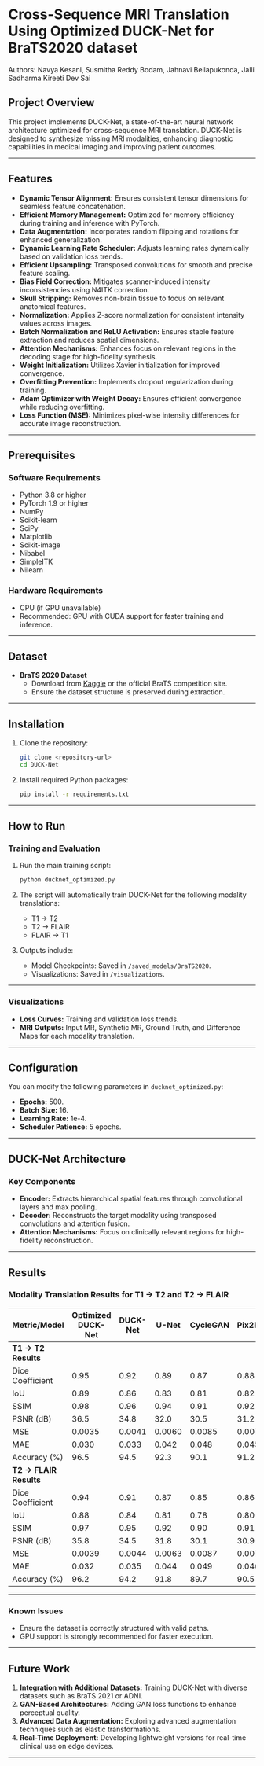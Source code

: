# Cross-Sequence MRI Translation Using Optimized DUCK-Net for BraTS2020 dataset

Authors: Navya Kesani, Susmitha Reddy Bodam, Jahnavi Bellapukonda, Jalli Sadharma Kireeti Dev Sai


## Project Overview
This project implements DUCK-Net, a state-of-the-art neural network architecture optimized for cross-sequence MRI translation. DUCK-Net is designed to synthesize missing MRI modalities, enhancing diagnostic capabilities in medical imaging and improving patient outcomes.

---

## Features
- **Dynamic Tensor Alignment:** Ensures consistent tensor dimensions for seamless feature concatenation.
- **Efficient Memory Management:** Optimized for memory efficiency during training and inference with PyTorch.
- **Data Augmentation:** Incorporates random flipping and rotations for enhanced generalization.
- **Dynamic Learning Rate Scheduler:** Adjusts learning rates dynamically based on validation loss trends.
- **Efficient Upsampling:** Transposed convolutions for smooth and precise feature scaling.
- **Bias Field Correction:** Mitigates scanner-induced intensity inconsistencies using N4ITK correction.
- **Skull Stripping:** Removes non-brain tissue to focus on relevant anatomical features.
- **Normalization:** Applies Z-score normalization for consistent intensity values across images.
- **Batch Normalization and ReLU Activation:** Ensures stable feature extraction and reduces spatial dimensions.
- **Attention Mechanisms:** Enhances focus on relevant regions in the decoding stage for high-fidelity synthesis.
- **Weight Initialization:** Utilizes Xavier initialization for improved convergence.
- **Overfitting Prevention:** Implements dropout regularization during training.
- **Adam Optimizer with Weight Decay:** Ensures efficient convergence while reducing overfitting.
- **Loss Function (MSE):** Minimizes pixel-wise intensity differences for accurate image reconstruction.

---

## Prerequisites

### Software Requirements
- Python 3.8 or higher
- PyTorch 1.9 or higher
- NumPy
- Scikit-learn
- SciPy
- Matplotlib
- Scikit-image
- Nibabel
- SimpleITK
- Nilearn

### Hardware Requirements
- CPU (if GPU unavailable)
- Recommended: GPU with CUDA support for faster training and inference.

---

## Dataset
- **BraTS 2020 Dataset**
  - Download from [Kaggle](https://www.kaggle.com/) or the official BraTS competition site.
  - Ensure the dataset structure is preserved during extraction.

---

## Installation
1. Clone the repository:
   ```bash
   git clone <repository-url>
   cd DUCK-Net
   ```

2. Install required Python packages:
   ```bash
   pip install -r requirements.txt
   ```


---

## How to Run

### Training and Evaluation
1. Run the main training script:
   ```bash
   python ducknet_optimized.py
   ```

2. The script will automatically train DUCK-Net for the following modality translations:
   - T1 → T2
   - T2 → FLAIR
   - FLAIR → T1

3. Outputs include:
   - Model Checkpoints: Saved in `/saved_models/BraTS2020`.
   - Visualizations: Saved in `/visualizations`.

---

### Visualizations
- **Loss Curves:** Training and validation loss trends.
- **MRI Outputs:** Input MR, Synthetic MR, Ground Truth, and Difference Maps for each modality translation.

---

## Configuration
You can modify the following parameters in `ducknet_optimized.py`:
- **Epochs:**  500.
- **Batch Size:**  16.
- **Learning Rate:**  1e-4.
- **Scheduler Patience:**  5 epochs.

---

## DUCK-Net Architecture
### Key Components
- **Encoder:** Extracts hierarchical spatial features through convolutional layers and max pooling.
- **Decoder:** Reconstructs the target modality using transposed convolutions and attention fusion.
- **Attention Mechanisms:** Focus on clinically relevant regions for high-fidelity reconstruction.

---

## Results

### Modality Translation Results for T1 → T2 and T2 → FLAIR

| Metric/Model      | Optimized DUCK-Net | DUCK-Net | U-Net | CycleGAN | Pix2Pix |
|--------------------|--------------------|----------|-------|----------|---------|
| **T1 → T2 Results**              |                |          |       |          |         |
| Dice Coefficient   | 0.95              | 0.92     | 0.89  | 0.87     | 0.88    |
| IoU                | 0.89              | 0.86     | 0.83  | 0.81     | 0.82    |
| SSIM               | 0.98              | 0.96     | 0.94  | 0.91     | 0.92    |
| PSNR (dB)          | 36.5              | 34.8     | 32.0  | 30.5     | 31.2    |
| MSE                | 0.0035            | 0.0041   | 0.0060| 0.0085   | 0.0076  |
| MAE                | 0.030             | 0.033    | 0.042 | 0.048    | 0.045   |
| Accuracy (%)       | 96.5              | 94.5     | 92.3  | 90.1     | 91.2    |
| **T2 → FLAIR Results**           |                |          |       |          |         |
| Dice Coefficient   | 0.94              | 0.91     | 0.87  | 0.85     | 0.86    |
| IoU                | 0.88              | 0.84     | 0.81  | 0.78     | 0.80    |
| SSIM               | 0.97              | 0.95     | 0.92  | 0.90     | 0.91    |
| PSNR (dB)          | 35.8              | 34.5     | 31.8  | 30.1     | 30.9    |
| MSE                | 0.0039            | 0.0044   | 0.0063| 0.0087   | 0.0078  |
| MAE                | 0.032             | 0.035    | 0.044 | 0.049    | 0.046   |
| Accuracy (%)       | 96.2              | 94.2     | 91.8  | 89.7     | 90.5    |

---

### Known Issues
- Ensure the dataset is correctly structured with valid paths.
- GPU support is strongly recommended for faster execution.

---

## Future Work
1. **Integration with Additional Datasets:** Training DUCK-Net with diverse datasets such as BraTS 2021 or ADNI.
2. **GAN-Based Architectures:** Adding GAN loss functions to enhance perceptual quality.
3. **Advanced Data Augmentation:** Exploring advanced augmentation techniques such as elastic transformations.
4. **Real-Time Deployment:** Developing lightweight versions for real-time clinical use on edge devices.

---
